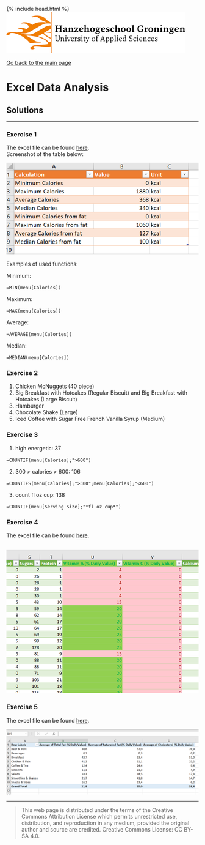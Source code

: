 {% include head.html %}
![Hanze](../hanze/hanze.png)

[Go back to the main page](../index.md)


# Excel Data Analysis

## Solutions

---

### Exercise 1

The excel file can be found [here](./files_10_data_analysis_solutions/exercise01/menu.xlsx).  
Screenshot of the table below:  

![solution exercise01](./files_10_data_analysis_solutions/exercise01/fig1.png)

Examples of used functions:  

Minimum:  
```
=MIN(menu[Calories])
```
Maximum:  
```
=MAX(menu[Calories])
```
Average:  
```
=AVERAGE(menu[Calories])
```
Median:
```
=MEDIAN(menu[Calories])
```


### Exercise 2

1. Chicken McNuggets (40 piece)  
2. Big Breakfast with Hotcakes (Regular Biscuit) and Big Breakfast with Hotcakes (Large Biscuit)  
3. Hamburger  
4. Chocolate Shake (Large)  
5. Iced Coffee with Sugar Free French Vanilla Syrup (Medium)


### Exercise 3

1. high energetic: 37  

 ```
 =COUNTIF(menu[Calories];">600")
 ```

2. 300 > calories > 600: 106  

 ```
=COUNTIFS(menu[Calories];">300";menu[Calories];"<600")
 ```

3. count fl oz cup: 138  

 ```
=COUNTIF(menu[Serving Size];"*fl oz cup*")
 ```

### Exercise 4

The excel file can be found [here](./files_10_data_analysis_solutions/exercise01/menu.xlsx).  

![conditional formatting](./files_10_data_analysis_solutions/exercise04/fig01.png)



### Exercise 5

The excel file can be found [here](./files_10_data_analysis_solutions/exercise01/menu.xlsx).  

![pivot table](./files_10_data_analysis_solutions/exercise05/fig1.png)


---


>This web page is distributed under the terms of the Creative Commons Attribution License which permits unrestricted use, distribution, and reproduction in any medium, provided the original author and source are credited.
>Creative Commons License: CC BY-SA 4.0.

